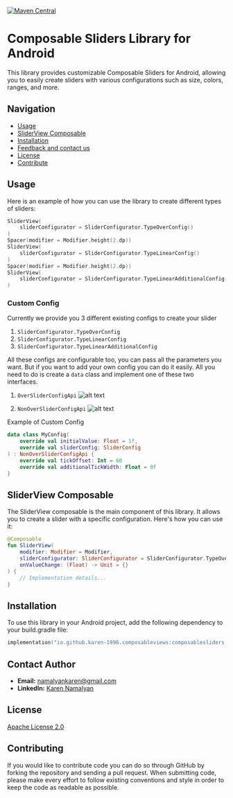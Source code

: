 [![Maven Central](https://img.shields.io/maven-central/v/io.github.karen-namalyan.composableviews/composablesliderds)](https://central.sonatype.com/artifact/io.github.karen-1996.composableviews/composablesliders/)

# Composable Sliders Library for Android

This library provides customizable Composable Sliders for Android, allowing you to easily create sliders with various configurations such as size, colors, ranges, and more.

## Navigation
- [Usage](#usage)
- [SliderView Composable](#sliderview-composable)
- [Installation](#installation)
- [Feedback and contact us](#contact-author)
- [License](#license)
- [Contribute](#contributing)


## Usage

Here is an example of how you can use the library to create different types of sliders:

```kotlin
SliderView(
    sliderConfigurator = SliderConfigurator.TypeOverConfig()
)
Spacer(modifier = Modifier.height(2.dp))
SliderView(
    sliderConfigurator = SliderConfigurator.TypeLinearConfig()
)
Spacer(modifier = Modifier.height(2.dp))
SliderView(
    sliderConfigurator = SliderConfigurator.TypeLinearAdditionalConfig()
)
```

### Custom Config

Currently we provide you 3 different existing configs to create your slider
1. ```SliderConfigurator.TypeOverConfig```
2. ```SliderConfigurator.TypeLinearConfig```
3. ```SliderConfigurator.TypeLinearAdditionalConfig```

All these configs are configurable too, you can pass all the parameters you want. But if you want to
add your own config you can do it easily. All you need to do is create a ```data``` class and 
implement one of these two interfaces.
1. ```OverSliderConfigApi```
![alt text](https://dl.dropboxusercontent.com/scl/fi/e01895rkslwwq63vzxee3/Screenshot-2024-03-04-at-18.33.53.png?rlkey=ildv5halo8kavh8cuow1m63v3&st=15z2utgo&dl=0)

2. ```NonOverSliderConfigApi```
![alt text](https://dl.dropboxusercontent.com/scl/fi/oxy0tn079i3jn2m4j4yvc/Screenshot-2024-03-04-at-18.34.14.png?rlkey=rvy3drqzjlq6sspe234l936it&st=8e7l9mu4&dl=0)

Example of Custom Config
```kotlin
data class MyConfig(
    override val initialValue: Float = 1f,
    override val sliderConfig: SliderConfig
) : NonOverSliderConfigApi {
    override val tickOffset: Int = 60
    override val additionalTickWidth: Float = 0f
}
```

## SliderView Composable

The SliderView composable is the main component of this library. It allows you to create a slider with a specific configuration. Here's how you can use it:

```kotlin
@Composable
fun SliderView(
    modifier: Modifier = Modifier,
    sliderConfigurator: SliderConfigurator = SliderConfigurator.TypeOverConfig(),
    onValueChange: (Float) -> Unit = {}
) {
    // Implementation details...
}
```

## Installation

To use this library in your Android project, add the following dependency to your build.gradle file:

```kotlin
implementation("io.github.karen-1996.composableviews:composablesliders:1.0.0") // take latest from Maven central
```

## Contact Author
- **Email:** [namalyankaren@gmail.com](mailto:namalyankaren@gmail.com)
- **LinkedIn:** [Karen Namalyan](https://www.linkedin.com/in/karen-namalyan/)


## License

[Apache License 2.0](https://www.apache.org/licenses/LICENSE-2.0)

## Contributing

If you would like to contribute code you can do so through GitHub by forking the repository and sending a pull request.
When submitting code, please make every effort to follow existing conventions and style in order to keep the code as readable as possible.


